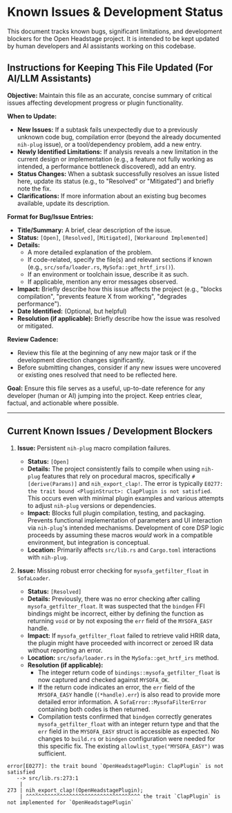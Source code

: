 # Known Issues & Development Status

This document tracks known bugs, significant limitations, and development blockers for the Open Headstage project. It is intended to be kept updated by human developers and AI assistants working on this codebase.

## Instructions for Keeping This File Updated (For AI/LLM Assistants)

**Objective:** Maintain this file as an accurate, concise summary of critical issues affecting development progress or plugin functionality.

**When to Update:**

*   **New Issues:** If a subtask fails unexpectedly due to a previously unknown code bug, compilation error (beyond the already documented `nih-plug` issue), or a tool/dependency problem, add a new entry.
*   **Newly Identified Limitations:** If analysis reveals a new limitation in the current design or implementation (e.g., a feature not fully working as intended, a performance bottleneck discovered), add an entry.
*   **Status Changes:** When a subtask successfully resolves an issue listed here, update its status (e.g., to "Resolved" or "Mitigated") and briefly note the fix.
*   **Clarifications:** If more information about an existing bug becomes available, update its description.

**Format for Bug/Issue Entries:**

*   **Title/Summary:** A brief, clear description of the issue.
*   **Status:** `[Open]`, `[Resolved]`, `[Mitigated]`, `[Workaround Implemented]`
*   **Details:**
    *   A more detailed explanation of the problem.
    *   If code-related, specify the file(s) and relevant sections if known (e.g., `src/sofa/loader.rs`, `MySofa::get_hrtf_irs()`).
    *   If an environment or toolchain issue, describe it as such.
    *   If applicable, mention any error messages observed.
*   **Impact:** Briefly describe how this issue affects the project (e.g., "blocks compilation", "prevents feature X from working", "degrades performance").
*   **Date Identified:** (Optional, but helpful)
*   **Resolution (if applicable):** Briefly describe how the issue was resolved or mitigated.

**Review Cadence:**

*   Review this file at the beginning of any new major task or if the development direction changes significantly.
*   Before submitting changes, consider if any new issues were uncovered or existing ones resolved that need to be reflected here.

**Goal:** Ensure this file serves as a useful, up-to-date reference for any developer (human or AI) jumping into the project. Keep entries clear, factual, and actionable where possible.

---

## Current Known Issues / Development Blockers

1.  **Issue:** Persistent `nih-plug` macro compilation failures.
    *   **Status:** `[Open]`
    *   **Details:** The project consistently fails to compile when using `nih-plug` features that rely on procedural macros, specifically `#[derive(Params)]` and `nih_export_clap!`. The error is typically `E0277: the trait bound <PluginStruct>: ClapPlugin is not satisfied`. This occurs even with minimal plugin examples and various attempts to adjust `nih-plug` versions or dependencies.
    *   **Impact:** Blocks full plugin compilation, testing, and packaging. Prevents functional implementation of parameters and UI interaction via `nih-plug`'s intended mechanisms. Development of core DSP logic proceeds by assuming these macros *would* work in a compatible environment, but integration is conceptual.
    *   **Location:** Primarily affects `src/lib.rs` and `Cargo.toml` interactions with `nih-plug`.

2.  **Issue:** Missing robust error checking for `mysofa_getfilter_float` in `SofaLoader`.
    *   **Status:** `[Resolved]`
    *   **Details:** Previously, there was no error checking after calling `mysofa_getfilter_float`. It was suspected that the `bindgen` FFI bindings might be incorrect, either by defining the function as returning `void` or by not exposing the `err` field of the `MYSOFA_EASY` handle.
    *   **Impact:** If `mysofa_getfilter_float` failed to retrieve valid HRIR data, the plugin might have proceeded with incorrect or zeroed IR data without reporting an error.
    *   **Location:** `src/sofa/loader.rs` in the `MySofa::get_hrtf_irs` method.
    *   **Resolution (if applicable):**
        *   The integer return code of `bindings::mysofa_getfilter_float` is now captured and checked against `MYSOFA_OK`.
        *   If the return code indicates an error, the `err` field of the `MYSOFA_EASY` handle (`(*handle).err`) is also read to provide more detailed error information. A `SofaError::MysofaFilterError` containing both codes is then returned.
        *   Compilation tests confirmed that `bindgen` correctly generates `mysofa_getfilter_float` with an integer return type and that the `err` field in the `MYSOFA_EASY` struct is accessible as expected. No changes to `build.rs` or `bindgen` configuration were needed for this specific fix. The existing `allowlist_type("MYSOFA_EASY")` was sufficient.

```
error[E0277]: the trait bound `OpenHeadstagePlugin: ClapPlugin` is not satisfied
   --> src/lib.rs:273:1
    |
273 | nih_export_clap!(OpenHeadstagePlugin);
    | ^^^^^^^^^^^^^^^^^^^^^^^^^^^^^^^^^^^^^ the trait `ClapPlugin` is not implemented for `OpenHeadstagePlugin`